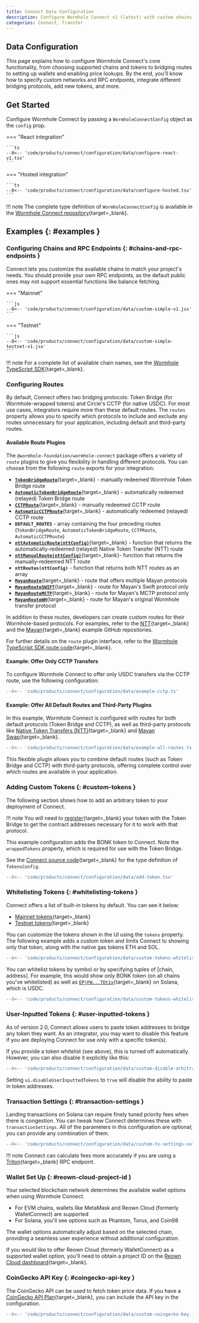 ```yaml
---
title: Connect Data Configuration
description: Configure Wormhole Connect v1 (latest) with custom chains, tokens, routes, and more for enhanced blockchain interoperability.
categories: Connect, Transfer
---
```


## Data Configuration

This page explains how to configure Wormhole Connect's core functionality, from choosing supported chains and tokens to bridging routes to setting up wallets and enabling price lookups. By the end, you'll know how to specify custom networks and RPC endpoints, integrate different bridging protocols, add new tokens, and more.

## Get Started

Configure Wormhole Connect by passing a `WormholeConnectConfig` object as the `config` prop.

=== "React integration"

    ```ts
    --8<-- 'code/products/connect/configuration/data/configure-react-v1.tsx'
    ```

=== "Hosted integration"

    ```ts
    --8<-- 'code/products/connect/configuration/data/configure-hosted.tsx'
    ```

!!! note
    The complete type definition of `WormholeConnectConfig` is available in the [Wormhole Connect repository](https://github.com/wormhole-foundation/wormhole-connect/blob/development/wormhole-connect/src/config/types.ts){target=\_blank}.

## Examples {: #examples }

### Configuring Chains and RPC Endpoints {: #chains-and-rpc-endpoints }

Connect lets you customize the available chains to match your project's needs. You should provide your own RPC endpoints, as the default public ones may not support essential functions like balance fetching.

=== "Mainnet"

    ```js
    --8<-- 'code/products/connect/configuration/data/custom-simple-v1.jsx'
    ```

=== "Testnet"

    ```js
    --8<-- 'code/products/connect/configuration/data/custom-simple-testnet-v1.jsx'
    ```

!!! note
    For a complete list of available chain names, see the [Wormhole TypeScript SDK](https://github.com/wormhole-foundation/wormhole-sdk-ts/blob/main/core/base/src/constants/chains.ts){target=\_blank}.

### Configuring Routes

By default, Connect offers two bridging protocols: Token Bridge (for Wormhole-wrapped tokens) and Circle's CCTP (for native USDC). For most use cases, integrators require more than these default routes. The `routes` property allows you to specify which protocols to include and exclude any routes unnecessary for your application, including default and third-party routes.

#### Available Route Plugins

The `@wormhole-foundation/wormhole-connect` package offers a variety of `route` plugins to give you flexibility in handling different protocols. You can choose from the following `route` exports for your integration:

- [**`TokenBridgeRoute`**](https://github.com/wormhole-foundation/wormhole-sdk-ts/blob/main/connect/src/routes/tokenBridge/manual.ts){target=\_blank} - manually redeemed Wormhole Token Bridge route
- [**`AutomaticTokenBridgeRoute`**](https://github.com/wormhole-foundation/wormhole-sdk-ts/blob/main/connect/src/routes/tokenBridge/automatic.ts){target=\_blank} - automatically redeemed (relayed) Token Bridge route
- [**`CCTPRoute`**](https://github.com/wormhole-foundation/wormhole-sdk-ts/blob/main/connect/src/routes/cctp/manual.ts){target=\_blank} - manually redeemed CCTP route
- [**`AutomaticCCTPRoute`**](https://github.com/wormhole-foundation/wormhole-sdk-ts/blob/main/connect/src/routes/cctp/automatic.ts){target=\_blank} - automatically redeemed (relayed) CCTP route
- **`DEFAULT_ROUTES`** - array containing the four preceding routes (`TokenBridgeRoute`, `AutomaticTokenBridgeRoute`, `CCTPRoute`, `AutomaticCCTPRoute`)
- [**`nttAutomaticRoute(nttConfig)`**](https://github.com/wormhole-foundation/native-token-transfers/blob/main/sdk/route/src/automatic.ts){target=\_blank} - function that returns the automatically-redeemed (relayed) Native Token Transfer (NTT) route
- [**`nttManualRoute(nttConfig)`**](https://github.com/wormhole-foundation/native-token-transfers/blob/main/sdk/route/src/manual.ts){target=\_blank}- function that returns the manually-redeemed NTT route
- **`nttRoutes(nttConfig)`** - function that returns both NTT routes as an array
- [**`MayanRoute`**](https://github.com/mayan-finance/wormhole-sdk-route/blob/main/src/index.ts#L57){target=\_blank} - route that offers multiple Mayan protocols
- [**`MayanRouteSWIFT`**](https://github.com/mayan-finance/wormhole-sdk-route/blob/main/src/index.ts#L528){target=\_blank} - route for Mayan's Swift protocol only
- [**`MayanRouteMCTP`**](https://github.com/mayan-finance/wormhole-sdk-route/blob/main/src/index.ts#L539){target=\_blank} - route for Mayan's MCTP protocol only
- [**`MayanRouteWH`**](https://github.com/mayan-finance/wormhole-sdk-route/blob/main/src/index.ts#L550){target=\_blank} - route for Mayan's original Wormhole transfer protocol

In addition to these routes, developers can create custom routes for their Wormhole-based protocols. For examples, refer to the [NTT](https://github.com/wormhole-foundation/native-token-transfers/tree/main/sdk/route){target=\_blank} and the [Mayan](https://github.com/mayan-finance/wormhole-sdk-route){target=\_blank} example GitHub repositories.

For further details on the `route` plugin interface, refer to the [Wormhole TypeScript SDK route code](https://github.com/wormhole-foundation/wormhole-sdk-ts/blob/main/connect/src/routes/route.ts){target=\_blank}.

#### Example: Offer Only CCTP Transfers

To configure Wormhole Connect to offer only USDC transfers via the CCTP route, use the following configuration:

```typescript
--8<-- 'code/products/connect/configuration/data/example-cctp.ts'
```

#### Example: Offer All Default Routes and Third-Party Plugins

In this example, Wormhole Connect is configured with routes for both default protocols (Token Bridge and CCTP), as well as third-party protocols like [Native Token Transfers (NTT)](/docs/products/native-token-transfers/overview/){target=\_blank} and [Mayan Swap](https://swap.mayan.finance/){target=\_blank}.

```typescript
--8<-- 'code/products/connect/configuration/data/example-all-routes.ts'
```

This flexible plugin allows you to combine default routes (such as Token Bridge and CCTP) with third-party protocols, offering complete control over which routes are available in your application.

### Adding Custom Tokens {: #custom-tokens }

The following section shows how to add an arbitrary token to your deployment of Connect.

!!! note
    You will need to [register](https://portalbridge.com/advanced-tools/#/register){target=\_blank} your token with the Token Bridge to get the contract addresses necessary for it to work with that protocol.

This example configuration adds the BONK token to Connect. Note the `wrappedTokens` property, which is required for use with the Token Bridge.

See the [Connect source code](https://github.com/wormhole-foundation/wormhole-connect/blob/development/wormhole-connect/src/config/types.ts){target=\_blank} for the type definition of `TokensConfig`.

```typescript
--8<-- 'code/products/connect/configuration/data/add-token.tsx'
```

### Whitelisting Tokens {: #whitelisting-tokens }

Connect offers a list of built-in tokens by default. You can see it below:

- [Mainnet tokens](https://github.com/wormhole-foundation/wormhole-connect/blob/development/wormhole-connect/src/config/mainnet/tokens.ts){target=\_blank}
- [Testnet tokens](https://github.com/wormhole-foundation/wormhole-connect/blob/development/wormhole-connect/src/config/testnet/tokens.ts){target=\_blank}

You can customize the tokens shown in the UI using the `tokens` property. The following example adds a custom token and limits Connect to showing only that token, along with the native gas tokens ETH and SOL.

```jsx
--8<-- 'code/products/connect/configuration/data/custom-tokens-whitelist.jsx'
```

You can whitelist tokens by symbol or by specifying tuples of [chain, address]. For example, this would show only BONK token (on all chains you've whitelisted) as well as [`EPjFW...TDt1v`](https://solscan.io/token/EPjFWdd5AufqSSqeM2qN1xzybapC8G4wEGGkZwyTDt1v){target=\_blank} on Solana, which is USDC.

```jsx
--8<-- 'code/products/connect/configuration/data/custom-tokens-whitelist-advanced.jsx'
```

### User-Inputted Tokens {: #user-inputted-tokens }

As of version 2.0, Connect allows users to paste token addresses to bridge any token they want. As an integrator, you may want to disable this feature if you are deploying Connect for use only with a specific token(s).

If you provide a token whitelist (see above), this is turned off automatically. However, you can also disable it explicitly like this:

```jsx
--8<-- 'code/products/connect/configuration/data/custom-disable-arbitrary-tokens.jsx'
```

Setting `ui.disableUserInputtedTokens` to `true` will disable the ability to paste in token addresses.

### Transaction Settings {: #transaction-settings }

Landing transactions on Solana can require finely tuned priority fees when there is congestion. You can tweak how Connect determines these with `transactionSettings`. All of the parameters in this configuration are optional; you can provide any combination of them.

```jsx
--8<-- 'code/products/connect/configuration/data/custom-tx-settings-solana.jsx'
```

!!! note
    Connect can calculate fees more accurately if you are using a [Triton](https://triton.one){target=\_blank} RPC endpoint.

### Wallet Set Up  {: #reown-cloud-project-id }

Your selected blockchain network determines the available wallet options when using Wormhole Connect.

 - For EVM chains, wallets like MetaMask and Reown Cloud (formerly WalletConnect) are supported
 - For Solana, you'll see options such as Phantom, Torus, and Coin98

The wallet options automatically adjust based on the selected chain, providing a seamless user experience without additional configuration.

If you would like to offer Reown Cloud (formerly WalletConnect) as a supported wallet option, you'll need to obtain a project ID on the [Reown Cloud dashboard](https://cloud.reown.com/){target=\_blank}.

### CoinGecko API Key {: #coingecko-api-key }

The CoinGecko API can be used to fetch token price data. If you have a [CoinGecko API Plan](https://apiguide.coingecko.com/getting-started/getting-started){target=\_blank}, you can include the API key in the configuration.

```jsx
--8<-- 'code/products/connect/configuration/data/custom-coingecko-key.jsx'
```
